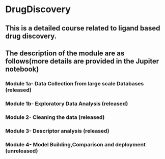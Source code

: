 # DrugDiscovery
## This is a detailed course related to ligand based drug discovery.
## The description of the module are as follows(more details are provided in the Jupiter notebook)
### Module 1a- Data Collection from large scale Databases (released)
### Module 1b- Exploratory Data Analysis (released)
### Module  2- Cleaning the data (released)
### Module  3- Descriptor analysis (released)
### Module  4- Model Building,Comparison and deployment (unreleased)
